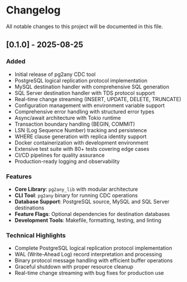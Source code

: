 # Changelog

All notable changes to this project will be documented in this file.

## [0.1.0] - 2025-08-25

### Added
- Initial release of pg2any CDC tool
- PostgreSQL logical replication protocol implementation
- MySQL destination handler with comprehensive SQL generation
- SQL Server destination handler with TDS protocol support
- Real-time change streaming (INSERT, UPDATE, DELETE, TRUNCATE)
- Configuration management with environment variable support
- Comprehensive error handling with structured error types
- Async/await architecture with Tokio runtime
- Transaction boundary handling (BEGIN, COMMIT)
- LSN (Log Sequence Number) tracking and persistence
- WHERE clause generation with replica identity support
- Docker containerization with development environment
- Extensive test suite with 80+ tests covering edge cases
- CI/CD pipelines for quality assurance
- Production-ready logging and observability

### Features
- **Core Library**: `pg2any_lib` with modular architecture
- **CLI Tool**: `pg2any` binary for running CDC operations
- **Database Support**: PostgreSQL source, MySQL and SQL Server destinations
- **Feature Flags**: Optional dependencies for destination databases
- **Development Tools**: Makefile, formatting, testing, and linting

### Technical Highlights
- Complete PostgreSQL logical replication protocol implementation
- WAL (Write-Ahead Log) record interpretation and processing
- Binary protocol message handling with efficient buffer operations
- Graceful shutdown with proper resource cleanup
- Real-time change streaming with bug fixes for production use
